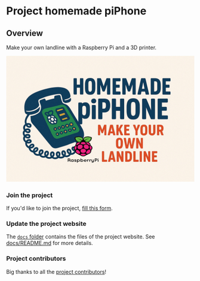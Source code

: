 # Project homemade piPhone

## Overview

Make your own landline with a Raspberry Pi and a 3D printer.

![homemade piPhone logo](./docs/images/homemade%20piPhone%20logo.jpg)

### Join the project

If you'd like to join the project, [fill this form](https://github.com/homemade-piPhone/homemade-piPhone/issues/new?template=join-the-project.md).

### Update the project website

The [`docs` folder](/docs/) contains the files of the project website. See [docs/README.md](docs/README.md) for more details.

### Project contributors

Big thanks to all the [project contributors](https://github.com/homemade-piPhone/homemade-piPhone/graphs/contributors)!
